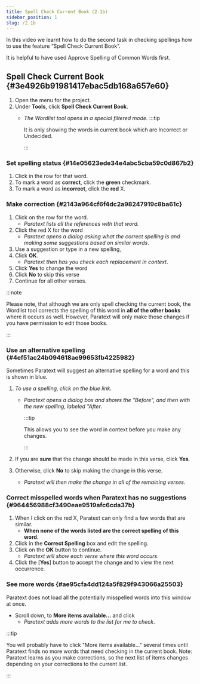 ```yaml
---
title: Spell Check Current Book (2.1b)
sidebar_position: 1
slug: /2.1b
---
```




In this video we learnt how to do the second task in checking spellings how to use the feature “Spell Check Current Book”.


It is helpful to have used Approve Spelling of Common Words first.


## Spell Check Current Book {#3e4926b91981417ebac5db168a657e60}

1. Open the menu for the project.
1. Under **Tools**, click **Spell Check Current Book**.
	- _The Wordlist tool opens in a special filtered mode_.
	:::tip

		It is only showing the words in current book which are Incorrect or Undecided. 


		:::


### Set spelling status {#14e05623ede34e4abc5cba59c0d867b2}

1. Click in the row for that word.
1. To mark a word as **correct**, click the **green** checkmark.
1. To mark a word as **incorrect**, click the **red** X.

### Make correction {#2143a964cf6f4dc2a98247919c8ba61c}

1. Click on the row for the word.
	- _Paratext lists all the references with that word._
1. Click the red X for the word
	- _Paratext opens a dialog asking what the correct spelling is and making some suggestions based on similar words_.
1. Use a suggestion or type in a new spelling,
1. Click **OK**.
	- _Paratext then has you check each replacement in context_.
1. Click **Yes** to change the word
1. Click **No** to skip this verse
1. Continue for all other verses.

:::note


Please note, that although we are only spell checking the current book, the Wordlist tool corrects the spelling of this word in **all of the other books** where it occurs as well. However, Paratext will only make those changes if you have permission to edit those books. 


:::


### Use an alternative spelling {#4ef51ac24b094618ae99653fb4225982}


Sometimes Paratext will suggest an alternative spelling for a word and this is shown in blue.

1. _To use a spelling, click on the blue link_.
	- _Paratext opens a dialog box and shows the "Before", and then with the new spelling, labeled "After_.

		:::tip


		This allows you to see the word in context before you make any changes. 


		:::

1. If you are **sure** that the change should be made in this verse, click **Yes**.
1. Otherwise, click **No** to skip making the change in this verse.
	- _Paratext will then make the change in all of the remaining verses_.

### Correct misspelled words when Paratext has no suggestions {#964456988cf3490eae9519afc6cda37b}

1. When I click on the red X, Paratext can only find a few words that are similar.
	- **When none of the words listed are the correct spelling of this word**.
1. Click in the **Correct Spelling** box and edit the spelling.
1. Click on the **OK** button to continue.
	- _Paratext will show each verse where this word occurs_.
1. Click the [**Yes**] button to accept the change and to view the next occurrence.

### See more words {#ae95cfa4dd124a5f829f943066a25503}


Paratext does not load all the potentially misspelled words into this window at once.

- Scroll down, to **More items available…** and click
	- _Paratext adds more words to the list for me to check_.

:::tip


You will probably have to click "More items available…" several times until Paratext finds no more words that need checking in the current book.  Note: Paratext learns as you make corrections, so the next list of items changes depending on your corrections to the current list.


:::

